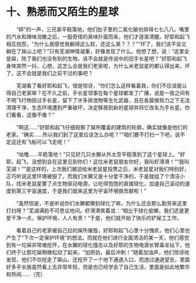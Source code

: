 # 十、熟悉而又陌生的星球
&emsp;&emsp;“砰”的一声，三兄弟平稳落地，他们肚子里的二氧化碳也排得七七八八。嘴里的汽水和辣味消散之后，一股奇怪的臭味扑面而来，他们才逐渐清醒。好耶和起飞相互抱怨，“为什么我感觉我躺得这么软，还这么臭？？？”“坏了，我们该不会又躺在了屎山上吧？”只有芜湖神情凝重，好像发现了什么。他想了想，说：“这里全是屎，除了我们也没有别的生物，该不会就是传说中的旧手长星吧？”好耶和起飞身体突然一抖，心想，这怎么会是我们老家呢，为什么米老鼠星的都认得出来，坏了，这不会就是我们之前干过的事吧？

&emsp;&emsp;芜湖看了看好耶和起飞，很是惊讶，“你们怎么这样看着我，你们不应该能认得自己老家嘛？在不久之前，手长星领事在每个星球都发了广播，说是一夜之间有不明飞行物掠过手长星，留下了许多排泄物等生化武器，且在各猿猴努力之下无法清理干净，生态环境遭到严重破坏，决定移居到新的星球并将它改名为手长星。你们看看，这像不像？”

&emsp;&emsp;“啊这……”好耶和起飞仔细观察了屎所覆盖的建筑的轮廓，确实就像是他们的老家。“确实……所以我们到了这里应该怎么办呢？”“咱们要不打扫一下吧，说不定这还有飞船可以飞走呢！”

&emsp;&emsp;“咕噜……平稳落地！”只见好几只水獭从外太空平稳落到了这个星球上。“好耶，起飞，没想到会在这里见到你们！这位米老鼠朋友你好，我叫虾滑滑！”“我叫芜湖！”“是这样的，上次我们被迫给米老鼠星投票之后，米老鼠星对我们特别好，正巧听说这里环境被毁了，而我们水獭又是十分爱干净的，于是就组了个清洁小队，找米老鼠星要了点生物驱动电源，让吃得饱饱的直接球化，加速自己滚动的速度到第三宇宙速度，于是我们就来这里为宇宙环境做贡献啦！”

&emsp;&emsp;“虽然但是，不是听说你们水獭都懒到球化了嘛，为什么还会那么勤劳来这里打扫呀？”芜湖满脸不可思议地问。虾滑滑笑着说：“相比于球化偷懒，我们还是更爱干净一点，保护环境，人人有责！”于是，他们就开始了快乐的铲屎工工作。

&emsp;&emsp;看着自己的老家被自己拉的屎所摧毁，好耶和起飞心里十分愧疚，他们心里也产生了“下次一定保护环境”的想法。而就在他们进行全面清洁的某一天，他们感觉到有一坨屎非常难挖开，在水獭的球化撞击以及好耶的生物电源长臂毒龙钻下，他们终于让那坨屎稍微松动了起来。“加把劲，最后冲刺！”随着加油声，他们惊讶地发现，他们不仅挖走了屎山，还挖开了一个地下通道入口，而透过通道望去，里面好多手长族虽然看上去非常年轻，但是也已经学会了自己生活，里面是如此地繁华和热闹……（完）

